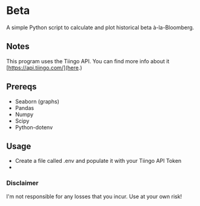 # Beta
A simple Python script to calculate and plot historical beta à-la-Bloomberg.

## Notes
This program uses the Tiingo API. You can find more info about it [https://api.tiingo.com/](here.)

## Prereqs
- Seaborn (graphs)
- Pandas
- Numpy
- Scipy
- Python-dotenv

## Usage
- Create a file called .env and populate it with your Tiingo API Token
- 

### Disclaimer
I'm not responsible for any losses that you incur. Use at your own risk!